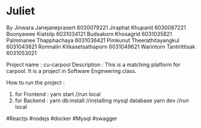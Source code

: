# Juliet
By
Jinwara Janejaneprasert     6030079221
Jiraphat Khupanit           6030087221
Boonyawee Kiatsilp          6031034121
Budsakorn Khosagrid         6031035821
Palmmanee Thapphachaya      6031036421
Pimkunut Theerathitayangkul 6031043821
Romnalin Kitkasetsathaporn  6031049621
Warintorn Tantirittisak     6031053021

Project name : cu-carpool
Description : 
  This is a matching platform for carpool. It is a project in Software Engineering class.

How to run the project :
  1. for Frontend : yarn start  //run local
  2. for Backend :
    yarn db:install    //installing mysql database 
    yarn dev           //run local
    
#Reactjs #nodejs #docker #Mysql #swagger
